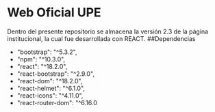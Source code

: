 # Web Oficial UPE
Dentro del presente repositorio se almacena la versión 2.3 de la página institucional, la cual fue desarrollada con REACT.
##Dependencias
* "bootstrap": "^5.3.2",
* "npm": "^10.3.0",
* "react": "^18.2.0",
* "react-bootstrap": "^2.9.0",
* "react-dom": "^18.2.0",
* "react-helmet": "^6.1.0",
* "react-icons": "^4.11.0",
* "react-router-dom": "^6.16.0
